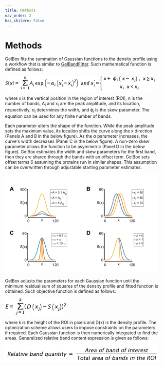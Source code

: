 ```yaml
---
title: Methods
nav_order: 2
has_childre: False
---
```


# Methods

GelBox fits the summation of Gaussian functions to the density profile using a workflow that is similar to [GelBandFitter](https://campbell-muscle-lab.github.io/GelBandFitter/). Such mathematical function is defined as follows: 

![Gaussian equation](media/gaussian_equation.png)
   
where x is the vertical position in the region of interest (ROI), n is the number of bands, A<sub>i</sub> and x<sub>i</sub> are the peak amplitude, and its location, respectively, α<sub>i</sub> determines the width, and ϕ<sub>i</sub> is the skew parameter. The equation can be used for any finite number of bands.

Each parameter alters the shape of the function. While the peak amplitude sets the maximum value, its location shifts the curve along the x direction (Panels A and B in the below figure). As the α parameter increases, the curve's width decreases (Panel C in the below figure). A non-zero skew parameter allows the function to be asymmetric (Panel D in the below figure). GelBox estimates the width and skew parameters for the first band, then they are shared through the bands with an offset term. GelBox sets offset terms 0 assuming the proteins run in similar shapes. This assumption can be overwritten through adjustable starting parameter estimates.

![Gaussian parameters](media/figure_gaussian_parameters.png)

GelBox adjusts the parameters for each Gaussian function until the minimum residual sum of squares of the density profile and fitted function is obtained. Such objective function is defined as follows:

![error_equation](media/error_equation.png)

where k is the height of the ROI in pixels and D(x) is the density profile. The optimization scheme allows users to impose constraints on the parameters if required. Each Gaussian function is then numerically integrated to find the areas. Generalized relative band content expression is given as follows:

![relative_quantity](media/relative_quantity.png)
